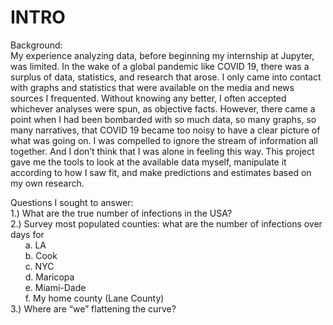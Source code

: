 INTRO
============================

Background:  
My experience analyzing data, before beginning my internship at Jupyter, was limited. In the wake of a global pandemic like COVID 19, there was a surplus of data, statistics, and research that arose. I only came into contact with graphs and statistics that were available on the media and news sources I frequented. Without knowing any better, I often accepted whichever analyses were spun, as objective facts. However, there came a point when I had been bombarded with so much data, so many graphs, so many narratives, that COVID 19 became too noisy to have a clear picture of what was going on. I was compelled to ignore the stream of information all together. And I don’t think that I was alone in feeling this way. This project gave me the tools to look at the available data myself, manipulate it according to how I saw fit, and make predictions and estimates based on my own research. 

Questions I sought to answer:    
1.) What are the true number of infections in the USA?  
2.) Survey most populated counties: what are the number of infections over days for  
&nbsp;&nbsp;&nbsp;&nbsp;&nbsp;&nbsp;a. LA   
&nbsp;&nbsp;&nbsp;&nbsp;&nbsp;&nbsp;b. Cook  
&nbsp;&nbsp;&nbsp;&nbsp;&nbsp;&nbsp;c. NYC  
&nbsp;&nbsp;&nbsp;&nbsp;&nbsp;&nbsp;d. Maricopa  
&nbsp;&nbsp;&nbsp;&nbsp;&nbsp;&nbsp;e. Miami-Dade  
&nbsp;&nbsp;&nbsp;&nbsp;&nbsp;&nbsp;f. My home county (Lane County)   
3.) Where are “we” flattening the curve?  



